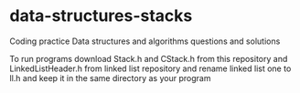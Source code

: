 # data-structures-stacks
Coding practice Data structures and algorithms questions and solutions

To run programs download Stack.h and CStack.h from this repository and LinkedListHeader.h from linked list repository and rename linked list one to ll.h and keep it in the same directory as your program
